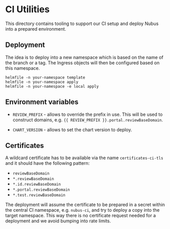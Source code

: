 # CI Utilities

This directory contains tooling to support our CI setup and deploy Nubus into a
prepared environment.


## Deployment

The idea is to deploy into a new namespace which is based on the name of the
branch or a tag. The Ingress objects will then be configured based on this
namespace.

```
helmfile -n your-namespace template
helmfile -n your-namespace apply
helmfile -n your-namespace -e local apply
```


## Environment variables

- `REVIEW_PREFIX` - allows to override the prefix in use. This will be used to
  construct domains, e.g. `{{ REVIEW_PREFIX }}.portal.reviewBaseDomain`.

- `CHART_VERSION` - allows to set the chart version to deploy.


## Certificates

A wildcard certificate has to be available via the name `certificates-ci-tls`
and it should have the following pattern:

- `reviewBaseDomain`
- `*.reviewBaseDomain`
- `*.id.reviewBaseDomain`
- `*.portal.reviewBaseDomain`
- `*.test.reviewBaseDomain`

The deployment will assume the certificate to be prepared in a secret within the
central CI namespace, e.g. `nubus-ci`, and try to deploy a copy into the target
namespace. This way there is no certificate request needed for a deployment and
we avoid bumping into rate limits.
